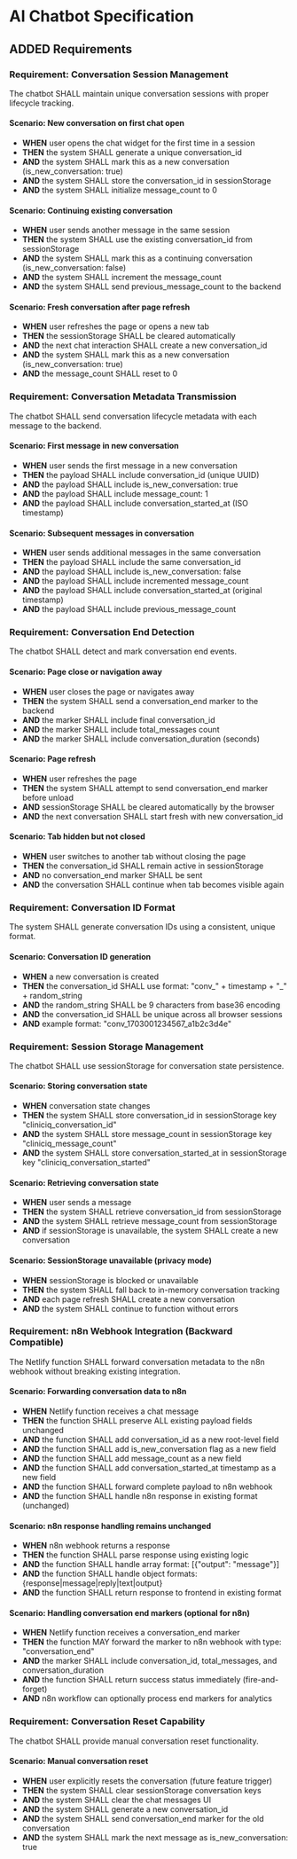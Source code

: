 # AI Chatbot Specification

## ADDED Requirements

### Requirement: Conversation Session Management

The chatbot SHALL maintain unique conversation sessions with proper lifecycle tracking.

#### Scenario: New conversation on first chat open
- **WHEN** user opens the chat widget for the first time in a session
- **THEN** the system SHALL generate a unique conversation_id
- **AND** the system SHALL mark this as a new conversation (is_new_conversation: true)
- **AND** the system SHALL store the conversation_id in sessionStorage
- **AND** the system SHALL initialize message_count to 0

#### Scenario: Continuing existing conversation
- **WHEN** user sends another message in the same session
- **THEN** the system SHALL use the existing conversation_id from sessionStorage
- **AND** the system SHALL mark this as a continuing conversation (is_new_conversation: false)
- **AND** the system SHALL increment the message_count
- **AND** the system SHALL send previous_message_count to the backend

#### Scenario: Fresh conversation after page refresh
- **WHEN** user refreshes the page or opens a new tab
- **THEN** the sessionStorage SHALL be cleared automatically
- **AND** the next chat interaction SHALL create a new conversation_id
- **AND** the system SHALL mark this as a new conversation (is_new_conversation: true)
- **AND** the message_count SHALL reset to 0

### Requirement: Conversation Metadata Transmission

The chatbot SHALL send conversation lifecycle metadata with each message to the backend.

#### Scenario: First message in new conversation
- **WHEN** user sends the first message in a new conversation
- **THEN** the payload SHALL include conversation_id (unique UUID)
- **AND** the payload SHALL include is_new_conversation: true
- **AND** the payload SHALL include message_count: 1
- **AND** the payload SHALL include conversation_started_at (ISO timestamp)

#### Scenario: Subsequent messages in conversation
- **WHEN** user sends additional messages in the same conversation
- **THEN** the payload SHALL include the same conversation_id
- **AND** the payload SHALL include is_new_conversation: false
- **AND** the payload SHALL include incremented message_count
- **AND** the payload SHALL include conversation_started_at (original timestamp)
- **AND** the payload SHALL include previous_message_count

### Requirement: Conversation End Detection

The chatbot SHALL detect and mark conversation end events.

#### Scenario: Page close or navigation away
- **WHEN** user closes the page or navigates away
- **THEN** the system SHALL send a conversation_end marker to the backend
- **AND** the marker SHALL include final conversation_id
- **AND** the marker SHALL include total_messages count
- **AND** the marker SHALL include conversation_duration (seconds)

#### Scenario: Page refresh
- **WHEN** user refreshes the page
- **THEN** the system SHALL attempt to send conversation_end marker before unload
- **AND** sessionStorage SHALL be cleared automatically by the browser
- **AND** the next conversation SHALL start fresh with new conversation_id

#### Scenario: Tab hidden but not closed
- **WHEN** user switches to another tab without closing the page
- **THEN** the conversation_id SHALL remain active in sessionStorage
- **AND** no conversation_end marker SHALL be sent
- **AND** the conversation SHALL continue when tab becomes visible again

### Requirement: Conversation ID Format

The system SHALL generate conversation IDs using a consistent, unique format.

#### Scenario: Conversation ID generation
- **WHEN** a new conversation is created
- **THEN** the conversation_id SHALL use format: "conv_" + timestamp + "_" + random_string
- **AND** the random_string SHALL be 9 characters from base36 encoding
- **AND** the conversation_id SHALL be unique across all browser sessions
- **AND** example format: "conv_1703001234567_a1b2c3d4e"

### Requirement: Session Storage Management

The chatbot SHALL use sessionStorage for conversation state persistence.

#### Scenario: Storing conversation state
- **WHEN** conversation state changes
- **THEN** the system SHALL store conversation_id in sessionStorage key "cliniciq_conversation_id"
- **AND** the system SHALL store message_count in sessionStorage key "cliniciq_message_count"
- **AND** the system SHALL store conversation_started_at in sessionStorage key "cliniciq_conversation_started"

#### Scenario: Retrieving conversation state
- **WHEN** user sends a message
- **THEN** the system SHALL retrieve conversation_id from sessionStorage
- **AND** the system SHALL retrieve message_count from sessionStorage
- **AND** if sessionStorage is unavailable, the system SHALL create a new conversation

#### Scenario: SessionStorage unavailable (privacy mode)
- **WHEN** sessionStorage is blocked or unavailable
- **THEN** the system SHALL fall back to in-memory conversation tracking
- **AND** each page refresh SHALL create a new conversation
- **AND** the system SHALL continue to function without errors

### Requirement: n8n Webhook Integration (Backward Compatible)

The Netlify function SHALL forward conversation metadata to the n8n webhook without breaking existing integration.

#### Scenario: Forwarding conversation data to n8n
- **WHEN** Netlify function receives a chat message
- **THEN** the function SHALL preserve ALL existing payload fields unchanged
- **AND** the function SHALL add conversation_id as a new root-level field
- **AND** the function SHALL add is_new_conversation flag as a new field
- **AND** the function SHALL add message_count as a new field
- **AND** the function SHALL add conversation_started_at timestamp as a new field
- **AND** the function SHALL forward complete payload to n8n webhook
- **AND** the function SHALL handle n8n response in existing format (unchanged)

#### Scenario: n8n response handling remains unchanged
- **WHEN** n8n webhook returns a response
- **THEN** the function SHALL parse response using existing logic
- **AND** the function SHALL handle array format: [{"output": "message"}]
- **AND** the function SHALL handle object formats: {response|message|reply|text|output}
- **AND** the function SHALL return response to frontend in existing format

#### Scenario: Handling conversation end markers (optional for n8n)
- **WHEN** Netlify function receives a conversation_end marker
- **THEN** the function MAY forward the marker to n8n webhook with type: "conversation_end"
- **AND** the marker SHALL include conversation_id, total_messages, and conversation_duration
- **AND** the function SHALL return success status immediately (fire-and-forget)
- **AND** n8n workflow can optionally process end markers for analytics

### Requirement: Conversation Reset Capability

The chatbot SHALL provide manual conversation reset functionality.

#### Scenario: Manual conversation reset
- **WHEN** user explicitly resets the conversation (future feature trigger)
- **THEN** the system SHALL clear sessionStorage conversation keys
- **AND** the system SHALL clear the chat messages UI
- **AND** the system SHALL generate a new conversation_id
- **AND** the system SHALL send conversation_end marker for the old conversation
- **AND** the system SHALL mark the next message as is_new_conversation: true
